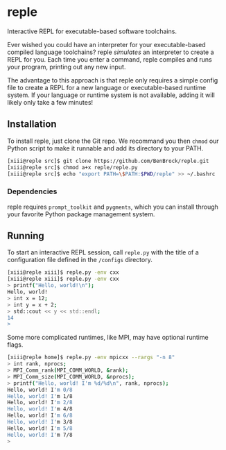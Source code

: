 # reple
Interactive REPL for executable-based software toolchains.

Ever wished you could have an interpreter for your executable-based compiled language
toolchains?  reple *simulates* an interpreter to create a REPL for you.  Each time you
enter a command, reple compiles and runs your program, printing out any new input.

The advantage to this approach is that reple only requires a simple config file to
create a REPL for a new language or executable-based runtime system.  If your language
or runtime system is not available, adding it will likely only take a few minutes!

## Installation
To install reple, just clone the Git repo.  We recommand you then `chmod` our Python
script to make it runnable and add its directory to your PATH.

```Bash
[xiii@reple src]$ git clone https://github.com/BenBrock/reple.git
[xiii@reple src]$ chmod a+x reple/reple.py
[xiii@reple src]$ echo "export PATH=\$PATH:$PWD/reple" >> ~/.bashrc
```

### Dependencies
reple requires `prompt_toolkit` and `pygments`, which you can install through your favorite
Python package management system.

## Running
To start an interactive REPL session, call `reple.py` with the title of a configuration
file defined in the `/configs` directory.

```Bash
[xiii@reple xiii]$ reple.py -env cxx
[xiii@reple xiii]$ reple.py -env cxx
> printf("Hello, world!\n");
Hello, world!
> int x = 12;
> int y = x + 2;
> std::cout << y << std::endl;
14
>
```

Some more complicated runtimes, like MPI, may have optional runtime flags.

```Bash
[xiii@reple home]$ reple.py -env mpicxx --rargs "-n 8"
> int rank, nprocs;
> MPI_Comm_rank(MPI_COMM_WORLD, &rank);
> MPI_Comm_size(MPI_COMM_WORLD, &nprocs);
> printf("Hello, world! I'm %d/%d\n", rank, nprocs);
Hello, world! I'm 0/8
Hello, world! I'm 1/8
Hello, world! I'm 2/8
Hello, world! I'm 4/8
Hello, world! I'm 6/8
Hello, world! I'm 3/8
Hello, world! I'm 5/8
Hello, world! I'm 7/8
> 
```
